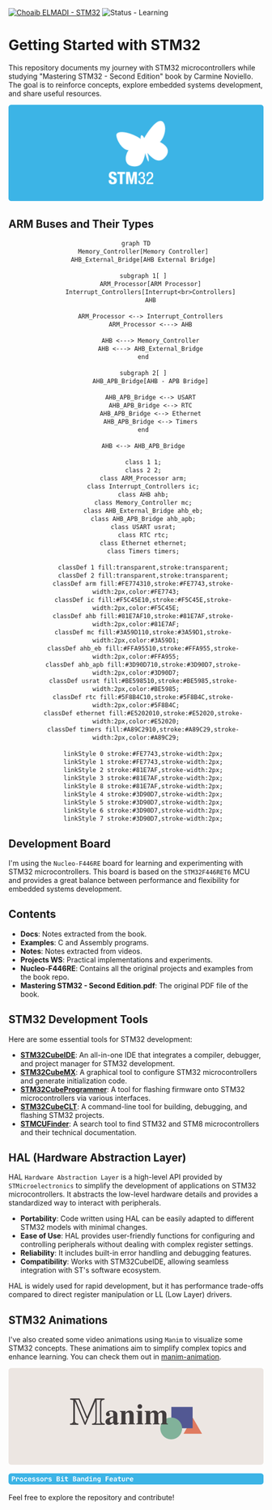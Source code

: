 [![Choaib ELMADI - STM32](https://img.shields.io/badge/Choaib_ELMADI-STM32-8800dd)](https://elmadichoaib.vercel.app) ![Status - Learning](https://img.shields.io/badge/Status-Learning-2bd729)

# Getting Started with STM32

This repository documents my journey with STM32 microcontrollers while studying "Mastering STM32 - Second Edition" book by Carmine Noviello. The goal is to reinforce concepts, explore embedded systems development, and share useful resources.

<div align="center">

![STM32](./Assets/stm32.png)

</div>

## ARM Buses and Their Types

<div align="center">

```mermaid
graph TD
    Memory_Controller[Memory Controller]
    AHB_External_Bridge[AHB External Bridge]

    subgraph 1[ ]
        ARM_Processor[ARM Processor]
        Interrupt_Controllers[Interrupt<br>Controllers]
        AHB

        ARM_Processor <--> Interrupt_Controllers
        ARM_Processor <---> AHB

        AHB <---> Memory_Controller
        AHB <---> AHB_External_Bridge
    end

    subgraph 2[ ]
        AHB_APB_Bridge[AHB - APB Bridge]

        AHB_APB_Bridge <--> USART
        AHB_APB_Bridge <--> RTC
        AHB_APB_Bridge <--> Ethernet
        AHB_APB_Bridge <--> Timers
    end

    AHB <--> AHB_APB_Bridge

    class 1 1;
    class 2 2;
    class ARM_Processor arm;
    class Interrupt_Controllers ic;
    class AHB ahb;
    class Memory_Controller mc;
    class AHB_External_Bridge ahb_eb;
    class AHB_APB_Bridge ahb_apb;
    class USART usrat;
    class RTC rtc;
    class Ethernet ethernet;
    class Timers timers;

    classDef 1 fill:transparent,stroke:transparent;
    classDef 2 fill:transparent,stroke:transparent;
    classDef arm fill:#FE774310,stroke:#FE7743,stroke-width:2px,color:#FE7743;
    classDef ic fill:#F5C45E10,stroke:#F5C45E,stroke-width:2px,color:#F5C45E;
    classDef ahb fill:#81E7AF10,stroke:#81E7AF,stroke-width:2px,color:#81E7AF;
    classDef mc fill:#3A59D110,stroke:#3A59D1,stroke-width:2px,color:#3A59D1;
    classDef ahb_eb fill:#FFA95510,stroke:#FFA955,stroke-width:2px,color:#FFA955;
    classDef ahb_apb fill:#3D90D710,stroke:#3D90D7,stroke-width:2px,color:#3D90D7;
    classDef usrat fill:#BE598510,stroke:#BE5985,stroke-width:2px,color:#BE5985;
    classDef rtc fill:#5F8B4C10,stroke:#5F8B4C,stroke-width:2px,color:#5F8B4C;
    classDef ethernet fill:#E5202010,stroke:#E52020,stroke-width:2px,color:#E52020;
    classDef timers fill:#A89C2910,stroke:#A89C29,stroke-width:2px,color:#A89C29;

    linkStyle 0 stroke:#FE7743,stroke-width:2px;
    linkStyle 1 stroke:#FE7743,stroke-width:2px;
    linkStyle 2 stroke:#81E7AF,stroke-width:2px;
    linkStyle 3 stroke:#81E7AF,stroke-width:2px;
    linkStyle 8 stroke:#81E7AF,stroke-width:2px;
    linkStyle 4 stroke:#3D90D7,stroke-width:2px;
    linkStyle 5 stroke:#3D90D7,stroke-width:2px;
    linkStyle 6 stroke:#3D90D7,stroke-width:2px;
    linkStyle 7 stroke:#3D90D7,stroke-width:2px;
```

</div>

## Development Board

I'm using the `Nucleo-F446RE` board for learning and experimenting with STM32 microcontrollers. This board is based on the `STM32F446RET6` MCU and provides a great balance between performance and flexibility for embedded systems development.

## Contents

- **Docs**: Notes extracted from the book.
- **Examples**: C and Assembly programs.
- **Notes**: Notes extracted from videos.
- **Projects WS**: Practical implementations and experiments.
- **Nucleo-F446RE**: Contains all the original projects and examples from the book repo.
- **Mastering STM32 - Second Edition.pdf**: The original PDF file of the book.

## STM32 Development Tools

Here are some essential tools for STM32 development:

- **[STM32CubeIDE](https://www.st.com/en/development-tools/stm32cubeide.html)**: An all-in-one IDE that integrates a compiler, debugger, and project manager for STM32 development.
- **[STM32CubeMX](https://www.st.com/en/development-tools/stm32cubemx.html)**: A graphical tool to configure STM32 microcontrollers and generate initialization code.
- **[STM32CubeProgrammer](https://www.st.com/en/development-tools/stm32cubeprog.html)**: A tool for flashing firmware onto STM32 microcontrollers via various interfaces.
- **[STM32CubeCLT](https://www.st.com/en/development-tools/stm32cubeclt.html)**: A command-line tool for building, debugging, and flashing STM32 projects.
- **[STMCUFinder](https://www.st.com/en/development-tools/st-mcu-finder-pc.html)**: A search tool to find STM32 and STM8 microcontrollers and their technical documentation.

## HAL (Hardware Abstraction Layer)

HAL `Hardware Abstraction Layer` is a high-level API provided by `STMicroelectronics` to simplify the development of applications on STM32 microcontrollers. It abstracts the low-level hardware details and provides a standardized way to interact with peripherals.

- **Portability**: Code written using HAL can be easily adapted to different STM32 models with minimal changes.
- **Ease of Use**: HAL provides user-friendly functions for configuring and controlling peripherals without dealing with complex register settings.
- **Reliability**: It includes built-in error handling and debugging features.
- **Compatibility**: Works with STM32CubeIDE, allowing seamless integration with ST's software ecosystem.

HAL is widely used for rapid development, but it has performance trade-offs compared to direct register manipulation or LL (Low Layer) drivers.

## STM32 Animations

I've also created some video animations using `Manim` to visualize some STM32 concepts. These animations aim to simplify complex topics and enhance learning. You can check them out in [manim-animation](https://github.com/Choaib-ELMADI/manim-animation).

<div align="center">

[![Manim](./Assets/manim.png)](https://github.com/Choaib-ELMADI/manim-animation)

[![Processors Bit Banding Feature](./Assets/bit-banding-feature.png)](https://github.com/Choaib-ELMADI/manim-animation/tree/master/Projects/Processors_Bit_Banding_Feature)

</div>

Feel free to explore the repository and contribute!
